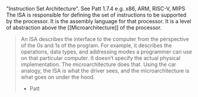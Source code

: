 "Instruction Set Architecture". See Patt 1.7.4
e.g. x86, ARM, RISC-V, MIPS
The ISA is responsible for defining the set of instructions to be supported by the processor. It is the assembly language for that processor. It is a level of abstraction above the [[Microarchitecture]] of the processor.

> An ISA describes  the interface to the computer  from the perspective  of the 0s and 1s of  the program.  For example,  it describes the operations,  data types,  and addressing modes a programmer can use on that particular computer. It doesn’t specify the actual physical implementation. The microarchitecture does that. Using the car analogy, the ISA is what the driver sees, and the microarchitecture is what goes on under the hood.
> - Patt


